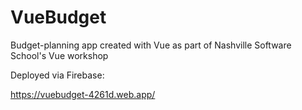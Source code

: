 # VueBudget

Budget-planning app created with Vue as part of Nashville Software School's Vue workshop

Deployed via Firebase:

https://vuebudget-4261d.web.app/
